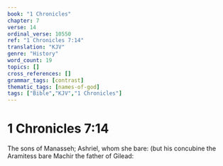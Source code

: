 ```yaml
---
book: "1 Chronicles"
chapter: 7
verse: 14
ordinal_verse: 10550
ref: "1 Chronicles 7:14"
translation: "KJV"
genre: "History"
word_count: 19
topics: []
cross_references: []
grammar_tags: [contrast]
thematic_tags: [names-of-god]
tags: ["Bible","KJV","1 Chronicles"]
---
```


# 1 Chronicles 7:14

The sons of Manasseh; Ashriel, whom she bare: (but his concubine the Aramitess bare Machir the father of Gilead:
